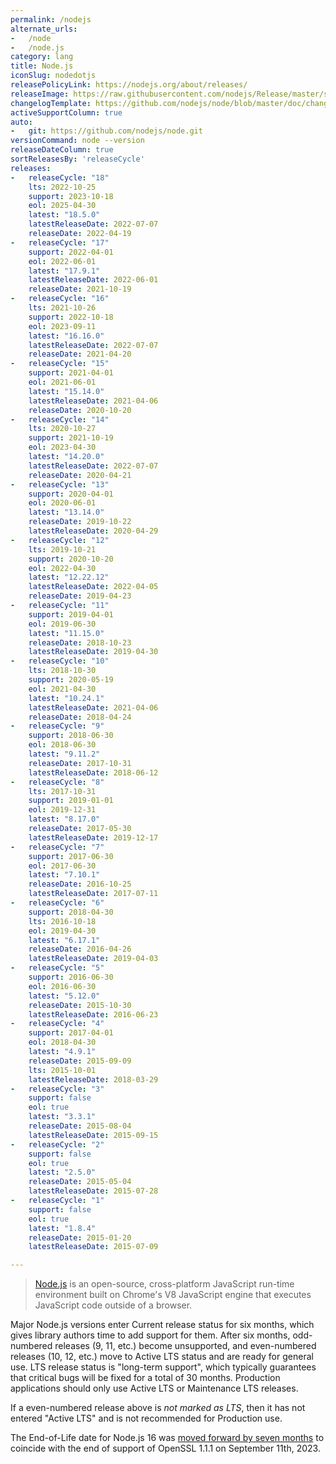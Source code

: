 ```yaml
---
permalink: /nodejs
alternate_urls:
-   /node
-   /node.js
category: lang
title: Node.js
iconSlug: nodedotjs
releasePolicyLink: https://nodejs.org/about/releases/
releaseImage: https://raw.githubusercontent.com/nodejs/Release/master/schedule.svg?sanitize=true
changelogTemplate: https://github.com/nodejs/node/blob/master/doc/changelogs/CHANGELOG_V__RELEASE_CYCLE__.md#__LATEST__
activeSupportColumn: true
auto:
-   git: https://github.com/nodejs/node.git
versionCommand: node --version
releaseDateColumn: true
sortReleasesBy: 'releaseCycle'
releases:
-   releaseCycle: "18"
    lts: 2022-10-25
    support: 2023-10-18
    eol: 2025-04-30
    latest: "18.5.0"
    latestReleaseDate: 2022-07-07
    releaseDate: 2022-04-19
-   releaseCycle: "17"
    support: 2022-04-01
    eol: 2022-06-01
    latest: "17.9.1"
    latestReleaseDate: 2022-06-01
    releaseDate: 2021-10-19
-   releaseCycle: "16"
    lts: 2021-10-26
    support: 2022-10-18
    eol: 2023-09-11
    latest: "16.16.0"
    latestReleaseDate: 2022-07-07
    releaseDate: 2021-04-20
-   releaseCycle: "15"
    support: 2021-04-01
    eol: 2021-06-01
    latest: "15.14.0"
    latestReleaseDate: 2021-04-06
    releaseDate: 2020-10-20
-   releaseCycle: "14"
    lts: 2020-10-27
    support: 2021-10-19
    eol: 2023-04-30
    latest: "14.20.0"
    latestReleaseDate: 2022-07-07
    releaseDate: 2020-04-21
-   releaseCycle: "13"
    support: 2020-04-01
    eol: 2020-06-01
    latest: "13.14.0"
    releaseDate: 2019-10-22
    latestReleaseDate: 2020-04-29
-   releaseCycle: "12"
    lts: 2019-10-21
    support: 2020-10-20
    eol: 2022-04-30
    latest: "12.22.12"
    latestReleaseDate: 2022-04-05
    releaseDate: 2019-04-23
-   releaseCycle: "11"
    support: 2019-04-01
    eol: 2019-06-30
    latest: "11.15.0"
    releaseDate: 2018-10-23
    latestReleaseDate: 2019-04-30
-   releaseCycle: "10"
    lts: 2018-10-30
    support: 2020-05-19
    eol: 2021-04-30
    latest: "10.24.1"
    latestReleaseDate: 2021-04-06
    releaseDate: 2018-04-24
-   releaseCycle: "9"
    support: 2018-06-30
    eol: 2018-06-30
    latest: "9.11.2"
    releaseDate: 2017-10-31
    latestReleaseDate: 2018-06-12
-   releaseCycle: "8"
    lts: 2017-10-31
    support: 2019-01-01
    eol: 2019-12-31
    latest: "8.17.0"
    releaseDate: 2017-05-30
    latestReleaseDate: 2019-12-17
-   releaseCycle: "7"
    support: 2017-06-30
    eol: 2017-06-30
    latest: "7.10.1"
    releaseDate: 2016-10-25
    latestReleaseDate: 2017-07-11
-   releaseCycle: "6"
    support: 2018-04-30
    lts: 2016-10-18
    eol: 2019-04-30
    latest: "6.17.1"
    releaseDate: 2016-04-26
    latestReleaseDate: 2019-04-03
-   releaseCycle: "5"
    support: 2016-06-30
    eol: 2016-06-30
    latest: "5.12.0"
    releaseDate: 2015-10-30
    latestReleaseDate: 2016-06-23
-   releaseCycle: "4"
    support: 2017-04-01
    eol: 2018-04-30
    latest: "4.9.1"
    releaseDate: 2015-09-09
    lts: 2015-10-01
    latestReleaseDate: 2018-03-29
-   releaseCycle: "3"
    support: false
    eol: true
    latest: "3.3.1"
    releaseDate: 2015-08-04
    latestReleaseDate: 2015-09-15
-   releaseCycle: "2"
    support: false
    eol: true
    latest: "2.5.0"
    releaseDate: 2015-05-04
    latestReleaseDate: 2015-07-28
-   releaseCycle: "1"
    support: false
    eol: true
    latest: "1.8.4"
    releaseDate: 2015-01-20
    latestReleaseDate: 2015-07-09

---
```


> [Node.js](https://nodejs.org/) is an open-source, cross-platform JavaScript run-time environment built on Chrome's V8 JavaScript engine that executes JavaScript code outside of a browser.

Major Node.js versions enter Current release status for six months, which gives library authors time to add support for them. After six months, odd-numbered releases (9, 11, etc.) become unsupported, and even-numbered releases (10, 12, etc.) move to Active LTS status and are ready for general use. LTS release status is "long-term support", which typically guarantees that critical bugs will be fixed for a total of 30 months. Production applications should only use Active LTS or Maintenance LTS releases.

If a even-numbered release above is _not marked as LTS_, then it has not entered "Active LTS" and is not recommended for Production use.

The End-of-Life date for Node.js 16 was [moved forward by seven months][eol-16] to coincide with the end of support of OpenSSL 1.1.1 on September 11th, 2023.

[eol-16]: https://nodejs.org/en/blog/announcements/nodejs16-eol/ "Bringing forward the End-of-Life Date for Node.js 16"

